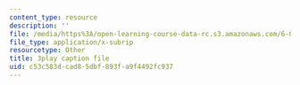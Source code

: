 ```yaml
---
content_type: resource
description: ''
file: /media/https%3A/open-learning-course-data-rc.s3.amazonaws.com/6-00sc-introduction-to-computer-science-and-programming-spring-2011/c53c583dcad85dbf893fa9f4492fc937_WbWb0u8bJrU.vtt
file_type: application/x-subrip
resourcetype: Other
title: 3play caption file
uid: c53c583d-cad8-5dbf-893f-a9f4492fc937
---
```

